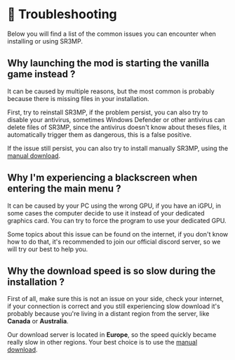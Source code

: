 # 🧰 Troubleshooting

Below you will find a list of the common issues you can encounter when installing or using SR3MP.

## Why launching the mod is starting the vanilla game instead ?

It can be caused by multiple reasons, but the most common is probably because there is missing files in your installation.

First, try to reinstall SR3MP, if the problem persist, you can also try to disable your antivirus, sometimes Windows Defender or other antivirus can delete files of SR3MP, since the antivirus doesn't know about theses files, it automatically trigger them as dangerous, this is a false positive.

If the issue still persist, you can also try to install manually SR3MP, using the [manual download](https://sr3mp.net/index.php?page=download\&file=SR3MP-Release.rar).

## Why I'm experiencing a blackscreen when entering the main menu ?

It can be caused by your PC using the wrong GPU, if you have an iGPU, in some cases the computer decide to use it instead of your dedicated graphics card. You can try to force the program to use your dedicated GPU.

Some topics about this issue can be found on the internet, if you don't know how to do that, it's recommended to join our official discord server, so we will try our best to help you.

## Why the download speed is so slow during the installation ?

First of all, make sure this is not an issue on your side, check your internet, if your connection is correct and you still experiencing slow download it's probably because you're living in a distant region from the server, like **Canada** or **Australia**.

Our download server is located in **Europe**, so the speed quickly became really slow in other regions. Your best choice is to use the [manual download](https://sr3mp.net/index.php?page=download\&file=SR3MP-Release.rar).
